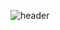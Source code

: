 

![header](https://capsule-render.vercel.app/api?type=Venom&color=red&height=300&section=header&text=Hello%20I'm%20giwon&fontSize=90)



<!--
**giwon0213/giwon0213** is a ✨ _special_ ✨ repository because its `README.md` (this file) appears on your GitHub profile.

Here are some ideas to get you started:

- 🔭 I’m currently working on ...
- 🌱 I’m currently learning ...
- 👯 I’m looking to collaborate on ...
- 🤔 I’m looking for help with ...
- 💬 Ask me about ...
- 📫 How to reach me: ...
- 😄 Pronouns: ...
- ⚡ Fun fact: ...
-->
